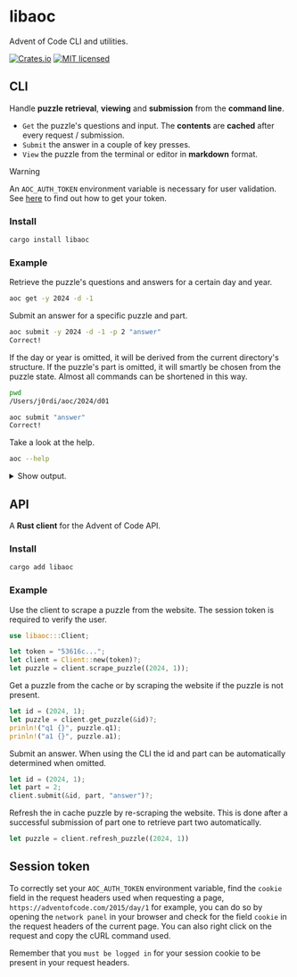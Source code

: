 # libaoc

Advent of Code CLI and utilities.

[![Crates.io][crates-badge]][crates-url]
[![MIT licensed][mit-badge]][mit-url]

[crates-badge]: https://img.shields.io/crates/v/libaoc.svg
[crates-url]: https://crates.io/crates/libaoc
[mit-badge]: https://img.shields.io/badge/license-MIT-blue.svg
[mit-url]: https://github.com/jocades/libaoc/blob/main/LICENSE

## CLI

Handle **puzzle retrieval**, **viewing** and **submission** from the **command line**.

- `Get` the puzzle's questions and input. The **contents** are **cached** after every request / submission.
- `Submit` the answer in a couple of key presses.
- `View` the puzzle from the terminal or editor in **markdown** format.

> [!WARNING]
> An `AOC_AUTH_TOKEN` environment variable is necessary for user validation. See [here](#session-token) to find out how to get your token.

### Install

```sh
cargo install libaoc
```

### Example

Retrieve the puzzle's questions and answers for a certain day and year.

```sh
aoc get -y 2024 -d -1
```

Submit an answer for a specific puzzle and part.

```sh
aoc submit -y 2024 -d -1 -p 2 "answer"
Correct!
```

If the day or year is omitted, it will be derived from the current directory's
structure. If the puzzle's part is omitted, it will smartly be chosen from the
puzzle state. Almost all commands can be shortened in this way.

```sh
pwd
/Users/j0rdi/aoc/2024/d01

aoc submit "answer"
Correct!
```

Take a look at the help.

```sh
aoc --help
```

<details>
<summary>Show output.</summary>

```sh
Usage: aoc [OPTIONS] <COMMAND>

Commands:
  get
  submit
  view
  help    Print this message or the help of the given subcommand(s)

Options:
  -v, --verbose
  -h, --help     Print help
  -V, --version  Print version
```

</details>

## API

A **Rust client** for the Advent of Code API.

### Install

```sh
cargo add libaoc
```

### Example

Use the client to scrape a puzzle from the website. The session token is
required to verify the user.

```rs
use libaoc:::Client;

let token = "53616c...";
let client = Client::new(token)?;
let puzzle = client.scrape_puzzle((2024, 1));
```

Get a puzzle from the cache or by scraping the website if the puzzle is not present.

```rs
let id = (2024, 1);
let puzzle = client.get_puzzle(&id)?;
prinln!("q1 {}", puzzle.q1);
prinln!("a1 {}", puzzle.a1);
```

Submit an answer. When using the CLI the id and part can be automatically
determined when omitted.

```rs
let id = (2024, 1);
let part = 2;
client.submit(&id, part, "answer")?;
```

Refresh the in cache puzzle by re-scraping the website. This is done after a
successful submission of part one to retrieve part two automatically.

```rs
let puzzle = client.refresh_puzzle((2024, 1))
```

## Session token

To correctly set your `AOC_AUTH_TOKEN` environment variable, find the `cookie`
field in the request headers used when requesting a page, `https://adventofcode.com/2015/day/1`
for example, you can do so by opening the `network panel` in your browser and
check for the field `cookie` in the request headers of the current page. You
can also right click on the request and copy the cURL command used.

Remember that you `must be logged in` for your session cookie to be present in your request headers.
